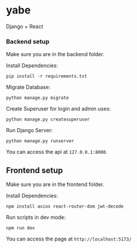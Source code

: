 # yabe
Django + React

### Backend setup

Make sure you are in the backend folder.

Install Dependencies:
```shell script
pip install -r requirements.txt
```

Migrate Database: 
```shell script
python manage.py migrate
```

Create Superuser for login and admin uses:
```shell script
python manage.py createsuperuser
```

Run Django Server:
```shell script
python manage.py runserver
```
You can access the api at ```127.0.0.1:8000```.

## Frontend setup

Make sure you are in the frontend folder.

Install Dependencies:
```shell script
npm install axios react-router-dom jwt-decode
```

Run scripts in dev mode:
```shell script
npm run dev
```

You can access the page at ```http://localhost:5173/```